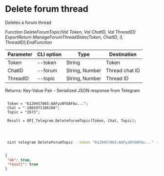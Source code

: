 ﻿---
sidebar_position: 6
---

# Delete forum thread
 Deletes a forum thread


*Function DeleteForumTopic(Val Token, Val ChatID, Val ThreadID) ExportReturn ManageForumThreadState(Token, ChatID, 3, ThreadID);EndFunction*

 | Parameter | CLI option | Type | Destination |
 |-|-|-|-|
 | Token | --token | String | Token |
 | ChatID | --forum | String, Number | Thread chat ID |
 | ThreadID | --topic | String, Number | Thread ID |

 
 Returns: Key-Value Pair - Serialized JSON response from Telegram

```bsl title="Code example"
	
 Token = "6129457865:AAFyzNYOAFbu...";
 Chat = "-1001971186208";
 Topic = "2673";
 
 Result = OPI_Telegram.DeleteForumTopic(Token, Chat, Topic);

	
```

```sh title="CLI command example"
 
 oint telegram DeleteForumTopic --token "6129457865:AAFyzNYOAFbu..." --forum %forum% --topic %topic%


```


```json title="Result"

{
 "ok": true,
 "result": true
}

```
